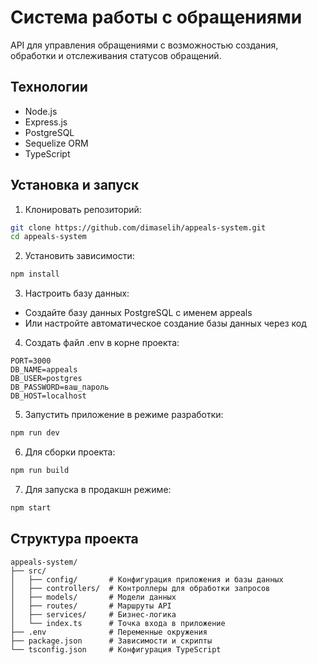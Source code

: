 # Система работы с обращениями

API для управления обращениями с возможностью создания, обработки и отслеживания статусов обращений.

## Технологии

- Node.js
- Express.js
- PostgreSQL
- Sequelize ORM
- TypeScript

## Установка и запуск

1. Клонировать репозиторий:
```bash
git clone https://github.com/dimaselih/appeals-system.git
cd appeals-system
```

2. Установить зависимости:
```bash
npm install
```

3. Настроить базу данных:
* Создайте базу данных PostgreSQL с именем appeals
* Или настройте автоматическое создание базы данных через код

4. Создать файл .env в корне проекта:
```
PORT=3000
DB_NAME=appeals
DB_USER=postgres
DB_PASSWORD=ваш_пароль
DB_HOST=localhost
```

5. Запустить приложение в режиме разработки:
```bash
npm run dev
```

6. Для сборки проекта:
```bash
npm run build
```

7. Для запуска в продакшн режиме:
```bash
npm start
```

## Структура проекта
```
appeals-system/
├── src/
│   ├── config/       # Конфигурация приложения и базы данных
│   ├── controllers/  # Контроллеры для обработки запросов
│   ├── models/       # Модели данных
│   ├── routes/       # Маршруты API
│   ├── services/     # Бизнес-логика
│   └── index.ts      # Точка входа в приложение
├── .env              # Переменные окружения
├── package.json      # Зависимости и скрипты
└── tsconfig.json     # Конфигурация TypeScript
```
